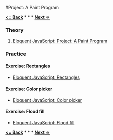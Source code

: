 #Project: A Paint Program

**[<= Back](../08-drawing-on-canvas/drawing-on-canvas.md)**		*	*	*	**[Next =>](../10-project-your-game/project-your-game.md)**

### Theory

1. [Eloquent JavaScript: Project: A Paint Program](http://eloquentjavascript.net/19_paint.html)

### Practice

#### Exercise: Rectangles

* [Eloquent JavaScript: Rectangles](http://eloquentjavascript.net/19_paint.html#h_AXnJJyTV3X)

#### Exercise: Color picker

* [Eloquent JavaScript: Color picker](http://eloquentjavascript.net/19_paint.html#h_kd7pYrPaOx)

#### Exercise: Flood fill

* [Eloquent JavaScript: Flood fill](http://eloquentjavascript.net/19_paint.html#h_0M49T26QUl)

**[<= Back](../08-drawing-on-canvas/drawing-on-canvas.md)**		*	*	*	**[Next =>](../10-project-your-game/project-your-game.md)**

